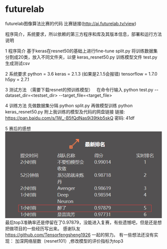 # futurelab
futurelab图像算法比赛的代码   比赛链接(http://ai.futurelab.tv/view)

程序简介，系统要求，所以依赖的第三方程序和库及其版本信息，部署和运行方法说明

1 程序简介 基于keras在resnet50的基础上进行fine-tune
split.py              将训练数据集分割成20类，放入不同文件夹，以便
keras_resnet50.py     训练模型文件
test.py               生成测试csv

2 系统要求 python = 3.6
          keras = 2.1.3 (如果是2.1.5会报错)
          tensorflow = 1.7.0
          h5py = 2.7.1
          
3 测试方法 （需要下载resnet的预训练模型）  
在命令行输入
python test.py --dataset_dir=<testset_dir> --target_file=<target_file>

4 训练方法 先做数据集分隔 
python split.py 
再做模型训练 
python keras_resnet50.py
附上我训练的模型及代码的网盘链接 链接: https://pan.baidu.com/s/1W_-B5fQdNas9i39tkb5skQ 密码: 41df

5 赛后的感想
![曾今上过第五](https://github.com/Luxiaoxin/futurelab/blob/master/top5.png)
最后top3准确率还是停留在了0.97879，没能进入复赛，有些遗憾吧，但是还是想把做项目的一些经历写出来。
感谢队友 https://github.com/Tensorfengsheng1926 一起的努力。
有一些想法还没有实现： 加深网络层数（resnet101）,修改模型的评价指标为top3
